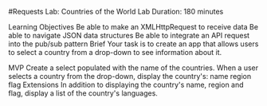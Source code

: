 #Requests Lab: Countries of the World
Lab Duration: 180 minutes

Learning Objectives
Be able to make an XMLHttpRequest to receive data
Be able to navigate JSON data structures
Be able to integrate an API request into the pub/sub pattern
Brief
Your task is to create an app that allows users to select a country from a drop-down to see information about it.

MVP
Create a select populated with the name of the countries.
When a user selects a country from the drop-down, display the country's:
name
region
flag
Extensions
In addition to displaying the country's name, region and flag, display a list of the country's languages.
